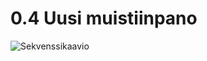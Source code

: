 # 0.4 Uusi muistiinpano

![Sekvenssikaavio](https://github.com/nina20126/Learning/assets/77397102/a0b73cfe-3f78-4004-9f3e-0b7d396ec6db)
